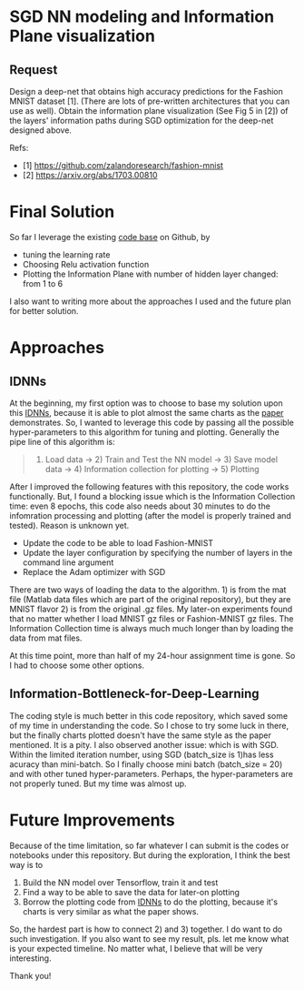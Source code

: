 # SGD NN modeling and Information Plane visualization


## Request
Design a deep-net that obtains high accuracy predictions for the Fashion MNIST dataset [1]. (There are lots of pre-written architectures that you can use as well). 
Obtain the information plane visualization (See Fig 5 in [2]) of the layers' information paths during SGD optimization for the deep-net designed above.

Refs:

* [1] https://github.com/zalandoresearch/fashion-mnist
* [2] https://arxiv.org/abs/1703.00810

# Final Solution 
So far I leverage the existing [code base](https://github.com/mutual-ai/Information-Bottleneck-for-Deep-Learning) on Github, by 
* tuning the learning rate
* Choosing Relu activation function
* Plotting the Information Plane with number of hidden layer changed: from 1 to 6

I also want to writing more about the approaches I used and the future plan for better solution.

# Approaches
## IDNNs
At the beginning, my first option was to choose to base my solution upon this [IDNNs](https://github.com/ravidziv/IDNNs), because it is able to plot almost the same charts as the [paper](https://arxiv.org/abs/1703.00810) demonstrates. 
So, I wanted to leverage this code by passing all the possible hyper-parameters to this algorithm for tuning and plotting.
Generally the pipe line of this algorithm is:

> 1) Load data -> 2) Train and Test the NN model -> 3) Save model data -> 4) Information collection for plotting -> 5) Plotting

After I improved the following features with this repository, the code works functionally. But, I found a blocking issue which is the Information Collection time: even 8 epochs, this code also needs about 30 minutes to do the infomration processing and plotting (after the model is properly trained and tested). Reason is unknown yet.
* Update the code to be able to load Fashion-MNIST
* Update the layer configuration by specifying the number of layers in the command line argument
* Replace the Adam optimizer with SGD

There are two ways of loading the data to the algorithm. 1) is from the mat file (Matlab data files which are part of the original repository), but they are MNIST flavor 2) is from the original .gz files. My later-on experiments found that no matter whether I load MNIST gz files or Fashion-MNIST gz files. The Information Collection time is always much much longer than by loading the data from mat files.

At this time point, more than half of my 24-hour assignment time is gone. So I had to choose some other options.

## Information-Bottleneck-for-Deep-Learning
The coding style is much better in this code repository, which saved some of my time in understanding the code. So I chose to try some luck in there, but the finally charts plotted doesn't have the same style as the paper mentioned. It is a pity.
I also observed another issue: which is with SGD. Within the limited iteration number, using SGD (batch_size is 1)has less acuracy than mini-batch. So I finally choose mini batch (batch_size = 20) and with other tuned hyper-parameters. Perhaps, the hyper-parameters are not properly tuned. But my time was almost up.

# Future Improvements
Because of the time limitation, so far whatever I can submit is the codes or notebooks under this repository. But during the exploration, I think the best way is to 
1) Build the NN model over Tensorflow, train it and test
2) Find a way to be able to save the data for later-on plotting
3) Borrow the plotting code from [IDNNs](https://github.com/ravidziv/IDNNs) to do the plotting, because it's charts is very similar as what the paper shows.

So, the hardest part is how to connect 2) and 3) together. I do want to do such investigation. If you also want to see my result, pls. let me know what is your expected timeline. No matter what, I believe that will be very interesting.

Thank you!  
